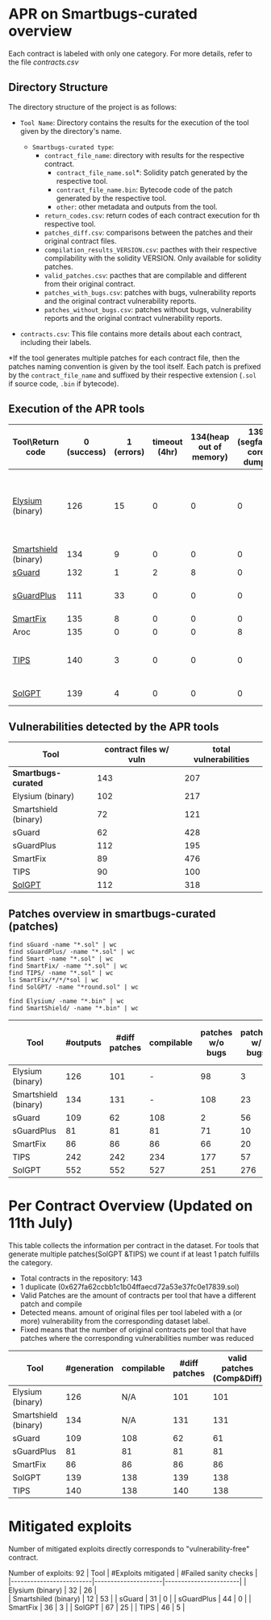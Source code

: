 # APR on Smartbugs-curated overview

Each contract is labeled with only one category. For more details, refer to the file _contracts.csv_

## Directory Structure

The directory structure of the project is as follows:

- `Tool Name`: Directory contains the results for the execution of the tool given by the directory's name.
    + `Smartbugs-curated type`:
        - `contract_file_name`: directory with results for the respective contract.
            - `contract_file_name.sol`*: Solidity patch generated by the respective tool.
            - `contract_file_name.bin`: Bytecode code of the patch generated by the respective tool.
            - `other`: other metadata and outputs from the tool.
        - `return_codes.csv`:  return codes of each contract execution for th respective tool.
        - `patches_diff.csv`: comparisons between the patches and their original contract files.
        - `compilation_results_VERSION.csv`: pacthes with their respective compilability with the solidity VERSION. Only available for solidity patches.
        - `valid_patches.csv`: pacthes that are compilable and different from their original contract.
        - `patches_with_bugs.csv`: patches with bugs, vulnerability reports and the original contract vulnerability reports.
        - `patches_without_bugs.csv`: patches without bugs, vulnerability reports and the original contract vulnerability reports.

- `contracts.csv`: This file contains more details about each contract, including their labels.

*If the tool generates multiple patches for each contract file, then the patches naming convention is given by the tool itself. Each patch is prefixed by the `contract_file_name` and suffixed by their respective extension (`.sol` if source code, `.bin` if bytecode).


## Execution of the APR tools
|Tool\Return code                    |0 (success)|1 (errors)|timeout (4hr)|134(heap out of memory)|139 (segfault: core dump)|251 (compilation)|253|Notes                                                             |
|------------------------------------|-----------|----------|---------------|-----------------------|-------------------------|-----------------|---|------------------------------------------------------------------|
|[Elysium](https://github.com/ASSERT-KTH/RepairComp/blob/main/results/smartbugs/Elysium/return_codes.csv)  (binary)                           |126        |15        |0              |0                      |0                        |1                |1  |1: run_oyente breaks, only mythril is used for these cases in eval|
|[Smartshield](https://github.com/ASSERT-KTH/RepairComp/blob/main/results/smartbugs/SmartShield/return_codes.csv)   (binary)                       |134        |9         |0              |0                      |0                        |0                |0  |1: code errors                                                    |
|[sGuard](https://github.com/ASSERT-KTH/RepairComp/blob/main/results/smartbugs/sGuard/return_codes.csv)                              |132        |1         |2              |8                      |0                        |0                |0  |                                                                  |
|[sGuardPlus](https://github.com/ASSERT-KTH/RepairComp/blob/main/results/smartbugs/sGuardPlus/return_codes.csv)                          |111        |33        |0              |0                      |0                        |0                |0  |Exceptions in revert2src.js                                       |
|[SmartFix](https://github.com/ASSERT-KTH/RepairComp/blob/main/results/smartbugs/SmartFix/return_codes.csv)                            |135        |8         |0              |0                      |0                        |0                |0  |                                                                  |
|Aroc                                |135        |0         |0              |0                      |8                        |0                |0  |                                                                  |
|[TIPS](https://github.com/ASSERT-KTH/RepairComp/blob/main/results/smartbugs/TIPS/return_codes.csv)                                |140        |3         |0              |0                      |0                        |0                |0  |1: code errors in parsing json objects                            |
|[SolGPT](https://github.com/ASSERT-KTH/RepairComp/blob/main/results/smartbugs/SolGPT/patches_per_contract.csv)                              |139        |4         |0              |0                      |0                        |0                |0  |1: openai or slither                            |

## Vulnerabilities detected by the APR tools
| Tool                  | contract files w/ vuln | total vulnerabilities | 
|-----------------------|------------------------|-----------------------|
| **Smartbugs-curated** |                    143 |                   207 |
| Elysium (binary)      |                    102 |                   217 |
| Smartshield (binary)  |                     72 |                   121 |
| sGuard                |                     62 |                   428 |
| sGuardPlus            |                    112 |                   195 |
| SmartFix              |                     89 |                   476 |
| TIPS                  |                     90 |                   100 |
| [SolGPT](https://github.com/ASSERT-KTH/RepairComp/blob/main/results/smartbugs/SolGPT/vulns_Medium.csv)                |                    112 |                   318 |


## Patches overview in smartbugs-curated (patches)

```
find sGuard -name "*.sol" | wc
find sGuardPlus/ -name "*.sol" | wc
find Smart -name "*.sol" | wc
find SmartFix/ -name "*.sol" | wc
find TIPS/ -name "*.sol" | wc
ls SmartFix/*/*/*sol | wc
find SolGPT/ -name "*round.sol" | wc

find Elysium/ -name "*.bin" | wc
find SmartShield/ -name "*.bin" | wc
```

| Tool                  | #outputs | #diff patches | compilable | patches w/o bugs | patches w/ bugs | paches w/ new bugs (detector+manual check) | og contracts w/o bugs |
|-----------------------|----------|---------------|------------|------------------|-----------------|--------------------|-----------------------|
| Elysium (binary)      |      126 |            101|           -|                98|                3|                  2+|                     98|
| Smartshield (binary)  |      134 |            131|           -|               108|               23|                    |                    108|
| sGuard                |      109 |             62|         108|                 2|               56|                    |                      2|
| sGuardPlus            |       81 |             81|          81|                71|               10|                  10|                     71|
| SmartFix              |       86 |             86|          86|                66|               20|                   1|                     66|
| TIPS                  |      242 |            242|         234|               177|               57|                    |                    132|
| SolGPT                |      552 |            552|         527|               251|              276|                    |                     70|




# Per Contract Overview (Updated on 11th July)
This table collects the information per contract in the dataset. For tools that generate multiple patches(SolGPT &TIPS) we count if at least 1 patch fulfills the category.
- Total contracts in the repository: 143
- 1 duplicate (0x627fa62ccbb1c1b04ffaecd72a53e37fc0e17839.sol)
- Valid Patches are the amount of contracts per tool that have a different patch and compile
- Detected means. amount of original files per tool labeled with a (or more) vulnerability from the corresponding dataset label.
- Fixed means that the number of original contracts per tool that have patches where the corresponding vulnerabilities number was reduced


| Tool                  | #generation | compilable | #diff patches | valid patches (Comp&Diff) | Detected | Fixed |
|-----------------------|----------|---------------|------------|------------------|----------|-------|
| Elysium (binary)      |      126 |            N/A|         101|               101|        53 |    53 |
| Smartshield (binary)  |      134 |            N/A|         131|               131|        60 |    40 |
| sGuard                |      109 |            108|          62|                61|        35 |     3 |
| sGuardPlus            |       81 |             81|          81|                81|        70 |    70 |
| SmartFix              |       86 |             86|          86|                86|        51 |    50 |
| SolGPT                |      139 |            138|         139|               138|        97 |    89 |
| TIPS                  |      140 |            138|         140|               138|        82 |    81 |


# Mitigated exploits
Number of mitigated exploits directly corresponds to "vulnerability-free" contract.

Number of exploits: 92
| Tool                    | #Exploits mitigated | #Failed sanity checks |
|-------------------------|---------------------|-----------------------|
| Elysium (binary)        | 32                  | 26                    |  
| Smartshiled (binary)    | 12                  | 53                    |
| sGuard                  | 31                  |  0                    |
| sGuardPlus              | 44                  |  0                    |
| SmartFix                | 36                  |  3                    |
| SolGPT                  | 67                  | 25                    |
| TIPS                    | 46                  |  5                    |